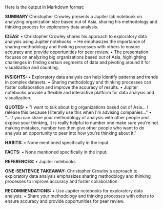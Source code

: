 Here is the output in Markdown format:

**SUMMARY**
Christopher Crowley presents a Jupiter lab notebook on analyzing organization size based out of Asia, sharing his methodology and thinking process for exploratory data analysis.

**IDEAS:**
• Christopher Crowley shares his approach to exploratory data analysis using Jupiter notebooks.
• He emphasizes the importance of sharing methodology and thinking processes with others to ensure accuracy and provide opportunities for peer review.
• The presentation focuses on analyzing big organizations based out of Asia, highlighting challenges in finding certain segments of data and pivoting around it for visualization and counting.

**INSIGHTS:**
• Exploratory data analysis can help identify patterns and trends in complex datasets.
• Sharing methodology and thinking processes can foster collaboration and improve the accuracy of results.
• Jupiter notebooks provide a flexible and interactive platform for data analysis and visualization.

**QUOTES:**
• "I want to talk about big organizations based out of Asia... I release this because I literally use this when I'm advising companies..."
• "...if you can share your methodology of analysis with other people and expose your thinking, it is really helpful to number one make sure you're not making mistakes, number two then give other people who want to do analysis an opportunity to peer into how you're thinking about it."

**HABITS:**
• None mentioned specifically in the input.

**FACTS:**
• None mentioned specifically in the input.

**REFERENCES:**
• Jupiter notebooks

**ONE-SENTENCE TAKEAWAY:**
Christopher Crowley's approach to exploratory data analysis emphasizes sharing methodology and thinking processes to improve accuracy and foster collaboration.

**RECOMMENDATIONS:**
• Use Jupiter notebooks for exploratory data analysis.
• Share your methodology and thinking processes with others to ensure accuracy and provide opportunities for peer review.

